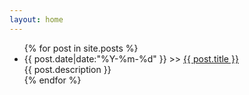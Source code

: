 ```yaml
---
layout: home
---
```

<div class="index-content blog">
    <div class="section">
        <ul class="artical-list">
        {% for post in site.posts %}
            <li>
                {{ post.date|date:"%Y-%m-%d" }} >> <a href="{{ post.url }}">{{ post.title }}</a>
                <div class="title-desc">{{ post.description }}</div>
            </li>
        {% endfor %}
        </ul>
    </div>
    <div class="aside">
    </div>
</div>
